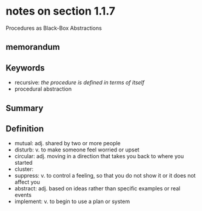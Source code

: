 # notes on section 1.1.7

Procedures as Black-Box Abstractions

## memorandum


## Keywords

* recursive: *the procedure is defined in terms of itself*
* procedural abstraction 

## Summary

## Definition

* mutual: adj. shared by two or more people
* disturb: v. to make someone feel worried or upset
* circular: adj. moving in a direction that takes you back to where you started
* cluster: 
* suppress: v. to control a feeling, so that you do not show it or it does not affect you
* abstract: adj. based on ideas rather than specific examples or real events
* implement: v. to begin to use a plan or system
